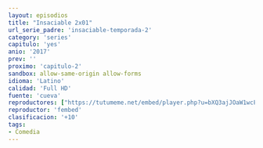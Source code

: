 ```yaml
---
layout: episodios
title: "Insaciable 2x01"
url_serie_padre: 'insaciable-temporada-2'
category: 'series'
capitulo: 'yes'
anio: '2017'
prev: ''
proximo: 'capitulo-2'
sandbox: allow-same-origin allow-forms
idioma: 'Latino'
calidad: 'Full HD'
fuente: 'cueva'
reproductores: ["https://tutumeme.net/embed/player.php?u=bXQ3ajJOaW1wcFRadDdkZ29wZlcyTnZWMk5qZWtMUzJZYVdtMmVISnpOR20wcFcxZUdHZlpkK254NXJRMkphV2RhR1dsMmZOMVo2VDJhcmFtZz09"]
reproductor: 'fembed'
clasificacion: '+10'
tags:
- Comedia
---
```












